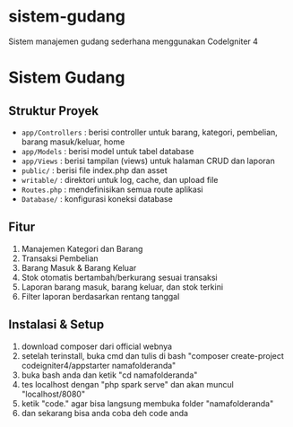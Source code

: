 # sistem-gudang
Sistem manajemen gudang sederhana menggunakan CodeIgniter 4
# Sistem Gudang

## Struktur Proyek
- `app/Controllers` : berisi controller untuk barang, kategori, pembelian, barang masuk/keluar, home
- `app/Models` : berisi model untuk tabel database
- `app/Views` : berisi tampilan (views) untuk halaman CRUD dan laporan
- `public/` : berisi file index.php dan asset
- `writable/` : direktori untuk log, cache, dan upload file
- `Routes.php` : mendefinisikan semua route aplikasi
- `Database/` : konfigurasi koneksi database

## Fitur
1. Manajemen Kategori dan Barang
2. Transaksi Pembelian
3. Barang Masuk & Barang Keluar
4. Stok otomatis bertambah/berkurang sesuai transaksi
5. Laporan barang masuk, barang keluar, dan stok terkini
6. Filter laporan berdasarkan rentang tanggal

## Instalasi & Setup
1. download composer dari official webnya
2. setelah terinstall, buka cmd dan tulis di bash "composer create-project codeigniter4/appstarter namafolderanda"
3. buka bash anda dan ketik "cd namafolderanda"
4. tes localhost dengan "php spark serve" dan akan muncul "localhost/8080"
5. ketik "code." agar bisa langsung membuka folder "namafolderanda"
6. dan sekarang bisa anda coba deh code anda
